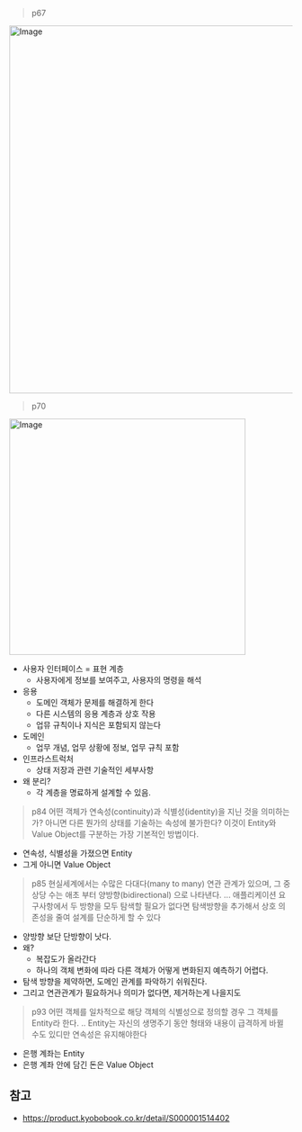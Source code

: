 
> p67
<img width="654" alt="Image" src="https://github.com/user-attachments/assets/b8ae0647-131f-4d60-86cb-a4620649c2ef" />

> p70

<img width="420" alt="Image" src="https://github.com/user-attachments/assets/e240b87d-8a73-40bd-92f1-8b1887d9d1b8" />

- 사용자 인터페이스 = 표현 계층
	- 사용자에게 정보를 보여주고, 사용자의 명령을 해석
- 응용 
	- 도메인 객체가 문제를 해결하게 한다
	- 다른 시스템의 응용 계층과 상호 작용
	- 업뮤 규칙이나 지식은 포함되지 않는다
- 도메인
	- 업무 개념, 업무 상황에 정보, 업무 규칙 포함
- 인프라스트럭처
	- 상태 저장과 관련 기술적인 세부사항
- 왜 분리?
	- 각 계층을 명료하게 설계할 수 있음.

> p84
> 어떤 객체가 연속성(continuity)과 식별성(identity)을 지닌 것을 의미하는 가? 아니면 다른 뭔가의 상태를 기술하는 속성에 불가한다?
> 이것이 Entity와 Value Object를 구분하는 가장 기본적인 방법이다.

- 연속성, 식별성을 가졌으면 Entity
- 그게 아니면 Value Object

> p85
> 현실세계에서는 수많은 다대다(many to many) 연관 관계가 있으며, 그 중 상당 수는 애초 부터 양방향(bidirectional) 으로 나타낸다.
> ...
> 애플리케이션 요구사항에서 두 방향을 모두 탐색할 필요가 없다면 탐색방향을 추가해서 상호 의존성을 줄여 설계를 단순하게 할 수 있다

- 양방향 보단 단방향이 낫다.
- 왜?
	- 복잡도가 올라간다
	- 하나의 객체 변화에 따라 다른 객체가 어떻게 변화된지 예측하기 어렵다.
- 탐색 방향을 제약하면, 도메인 관계를 파악하기 쉬워진다.
- 그리고 연관관계가 필요하거나 의미가 없다면, 제거하는게 나을지도

> p93
> 어떤 객체를 일차적으로 해당 객체의 식별성으로 정의할 경우 그 객체를 Entity라 한다.
> .. Entity는 자신의 생명주기 동안 형태와 내용이 급격하게 바뀔 수도 있디만 연속성은 유지해야한다

- 은행 계좌는 Entity
- 은행 계좌 안에 담긴 돈은 Value Object

## 참고
- https://product.kyobobook.co.kr/detail/S000001514402